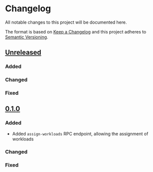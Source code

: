 # Changelog

All notable changes to this project will be documented here.

The format is based on [Keep a Changelog](http://keepachangelog.com/en/1.0.0/)
and this project adheres to [Semantic Versioning](http://semver.org/spec/v2.0.0.html).

## [Unreleased](https://github.com/djhaskin987/lighthouse/compare/0.1.0.0...HEAD)
### Added

### Changed

### Fixed

## [0.1.0](https://github.com/djhaskin987/lighthouse/compare/2079f6ae39671a36dfa20619d89f28abc28fac25...v0.1.0)

### Added
- Added `assign-workloads` RPC endpoint, allowing the assignment of workloads

### Changed

### Fixed


